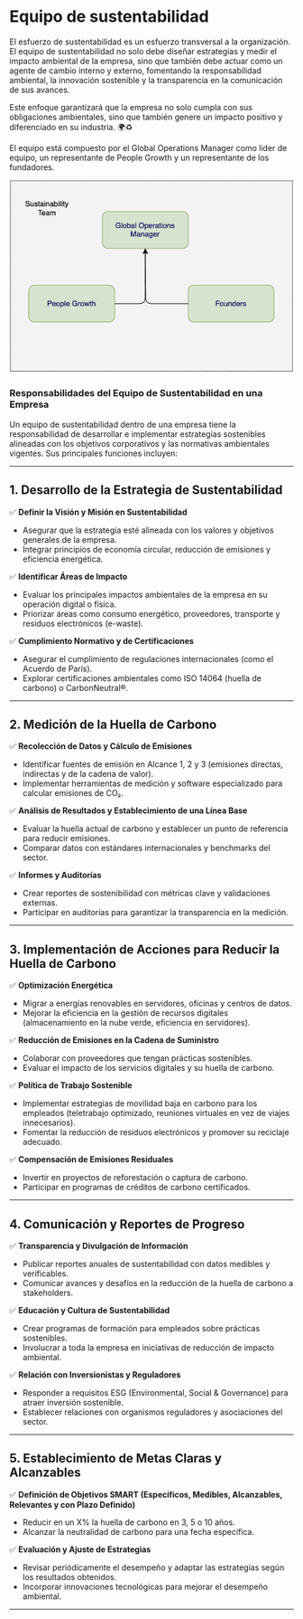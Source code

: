# Equipo de sustentabilidad

El esfuerzo de sustentabilidad es un esfuerzo transversal a la organización. El equipo de sustentabilidad no solo debe diseñar estrategias y medir el impacto ambiental de la empresa, sino que también debe actuar como un agente de cambio interno y externo, fomentando la responsabilidad ambiental, la innovación sostenible y la transparencia en la comunicación de sus avances. 

Este enfoque garantizará que la empresa no solo cumpla con sus obligaciones ambientales, sino que también genere un impacto positivo y diferenciado en su industria. 🌍♻️

El equipo está compuesto por el Global Operations Manager como lider de equipo, un representante de People Growth y un representante de los fundadores.


![Sustainability Team](../_assets/images/team.png)

### **Responsabilidades del Equipo de Sustentabilidad en una Empresa**

Un equipo de sustentabilidad dentro de una empresa tiene la responsabilidad de desarrollar e implementar estrategias sostenibles alineadas con los objetivos corporativos y las normativas ambientales vigentes. Sus principales funciones incluyen:

---

## **1. Desarrollo de la Estrategia de Sustentabilidad**  
✅ **Definir la Visión y Misión en Sustentabilidad**  
- Asegurar que la estrategia esté alineada con los valores y objetivos generales de la empresa.  
- Integrar principios de economía circular, reducción de emisiones y eficiencia energética.  

✅ **Identificar Áreas de Impacto**  
- Evaluar los principales impactos ambientales de la empresa en su operación digital o física.  
- Priorizar áreas como consumo energético, proveedores, transporte y residuos electrónicos (e-waste).  

✅ **Cumplimiento Normativo y de Certificaciones**  
- Asegurar el cumplimiento de regulaciones internacionales (como el Acuerdo de París).  
- Explorar certificaciones ambientales como ISO 14064 (huella de carbono) o CarbonNeutral®.  

---

## **2. Medición de la Huella de Carbono**  
✅ **Recolección de Datos y Cálculo de Emisiones**  
- Identificar fuentes de emisión en Alcance 1, 2 y 3 (emisiones directas, indirectas y de la cadena de valor).  
- Implementar herramientas de medición y software especializado para calcular emisiones de CO₂.  

✅ **Análisis de Resultados y Establecimiento de una Línea Base**  
- Evaluar la huella actual de carbono y establecer un punto de referencia para reducir emisiones.  
- Comparar datos con estándares internacionales y benchmarks del sector.  

✅ **Informes y Auditorías**  
- Crear reportes de sostenibilidad con métricas clave y validaciones externas.  
- Participar en auditorías para garantizar la transparencia en la medición.  

---

## **3. Implementación de Acciones para Reducir la Huella de Carbono**  
✅ **Optimización Energética**  
- Migrar a energías renovables en servidores, oficinas y centros de datos.  
- Mejorar la eficiencia en la gestión de recursos digitales (almacenamiento en la nube verde, eficiencia en servidores).  

✅ **Reducción de Emisiones en la Cadena de Suministro**  
- Colaborar con proveedores que tengan prácticas sostenibles.  
- Evaluar el impacto de los servicios digitales y su huella de carbono.  

✅ **Política de Trabajo Sostenible**  
- Implementar estrategias de movilidad baja en carbono para los empleados (teletrabajo optimizado, reuniones virtuales en vez de viajes innecesarios).  
- Fomentar la reducción de residuos electrónicos y promover su reciclaje adecuado.  

✅ **Compensación de Emisiones Residuales**  
- Invertir en proyectos de reforestación o captura de carbono.  
- Participar en programas de créditos de carbono certificados.  

---

## **4. Comunicación y Reportes de Progreso**  
✅ **Transparencia y Divulgación de Información**  
- Publicar reportes anuales de sustentabilidad con datos medibles y verificables.  
- Comunicar avances y desafíos en la reducción de la huella de carbono a stakeholders.  

✅ **Educación y Cultura de Sustentabilidad**  
- Crear programas de formación para empleados sobre prácticas sostenibles.  
- Involucrar a toda la empresa en iniciativas de reducción de impacto ambiental.  

✅ **Relación con Inversionistas y Reguladores**  
- Responder a requisitos ESG (Environmental, Social & Governance) para atraer inversión sostenible.  
- Establecer relaciones con organismos reguladores y asociaciones del sector.  

---

## **5. Establecimiento de Metas Claras y Alcanzables**  
✅ **Definición de Objetivos SMART (Específicos, Medibles, Alcanzables, Relevantes y con Plazo Definido)**  
- Reducir en un X% la huella de carbono en 3, 5 o 10 años.  
- Alcanzar la neutralidad de carbono para una fecha específica.  

✅ **Evaluación y Ajuste de Estrategias**  
- Revisar periódicamente el desempeño y adaptar las estrategias según los resultados obtenidos.  
- Incorporar innovaciones tecnológicas para mejorar el desempeño ambiental.  

---

